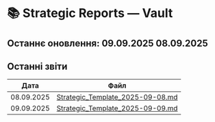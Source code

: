 # 📚 Strategic Reports — Vault
Останнє оновлення: 09.09.2025
08.09.2025
---
## Останні звіти
| Дата | Файл |
|---|---|
| 08.09.2025 | [Strategic_Template_2025-09-08.md](2025/Strategic_Template_2025-09-08.md) |
| 09.09.2025 | [Strategic_Template_2025-09-09.md](2025/Strategic_Template_2025-09-09.md) |

<!-- CHECHA WRITE TEST 2025-09-08 15:44:30 -->